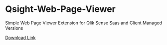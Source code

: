 # Qsight-Web-Page-Viewer
Simple Web Page Viewer Extension for Qlik Sense Saas and Client Managed Versions

[Download Link](https://github.com/mydgd/QSight-Web-Page-Viewer/blob/main/qsight-web-page-viewer.zip?raw=true)
